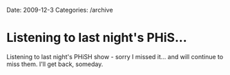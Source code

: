 Date: 2009-12-3
Categories: /archive

# Listening to last night's PHiS...

Listening to last night's PHiSH show - sorry I missed it... and will continue to miss them.  I'll get back, someday.
